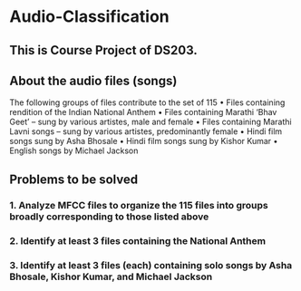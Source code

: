 # Audio-Classification
## This is Course Project of DS203.
## About the audio files (songs)
The following groups of files contribute to the set of 115
• Files containing rendition of the Indian National Anthem
• Files containing Marathi ‘Bhav Geet’ – sung by various artistes, male and female
• Files containing Marathi Lavni songs – sung by various artistes, predominantly female
• Hindi film songs sung by Asha Bhosale
• Hindi film songs sung by Kishor Kumar
• English songs by Michael Jackson

## Problems to be solved
### 1. Analyze MFCC files to organize the 115 files into groups broadly corresponding to those listed above
### 2. Identify at least 3 files containing the National Anthem
### 3. Identify at least 3 files (each) containing solo songs by Asha Bhosale, Kishor Kumar, and Michael Jackson

